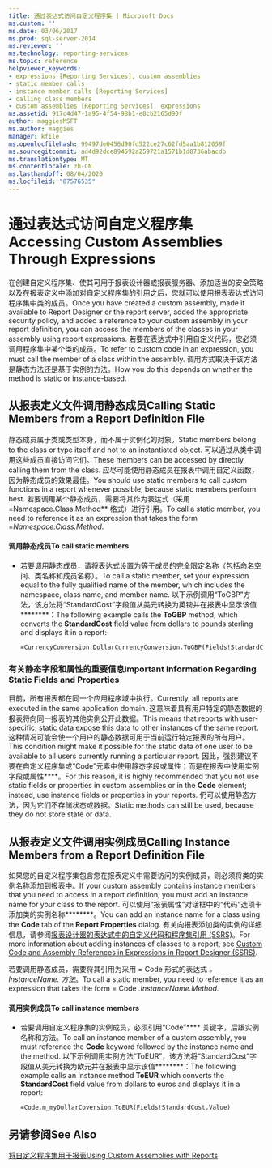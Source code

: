 ```yaml
---
title: 通过表达式访问自定义程序集 | Microsoft Docs
ms.custom: ''
ms.date: 03/06/2017
ms.prod: sql-server-2014
ms.reviewer: ''
ms.technology: reporting-services
ms.topic: reference
helpviewer_keywords:
- expressions [Reporting Services], custom assemblies
- static member calls
- instance member calls [Reporting Services]
- calling class members
- custom assemblies [Reporting Services], expressions
ms.assetid: 917c4d47-1a95-4f54-98b1-e8cb2165d90f
author: maggiesMSFT
ms.author: maggies
manager: kfile
ms.openlocfilehash: 99497de0456d90fd522ce27c62fd5aa1b812059f
ms.sourcegitcommit: ad4d92dce894592a259721a1571b1d8736abacdb
ms.translationtype: MT
ms.contentlocale: zh-CN
ms.lasthandoff: 08/04/2020
ms.locfileid: "87576535"
---
```

# <a name="accessing-custom-assemblies-through-expressions"></a><span data-ttu-id="319d3-102">通过表达式访问自定义程序集</span><span class="sxs-lookup"><span data-stu-id="319d3-102">Accessing Custom Assemblies Through Expressions</span></span>
  <span data-ttu-id="319d3-103">在创建自定义程序集、使其可用于报表设计器或报表服务器、添加适当的安全策略以及在报表定义中添加对自定义程序集的引用之后，您就可以使用报表表达式访问程序集中类的成员。</span><span class="sxs-lookup"><span data-stu-id="319d3-103">Once you have created a custom assembly, made it available to Report Designer or the report server, added the appropriate security policy, and added a reference to your custom assembly in your report definition, you can access the members of the classes in your assembly using report expressions.</span></span> <span data-ttu-id="319d3-104">若要在表达式中引用自定义代码，您必须调用程序集中某个类的成员。</span><span class="sxs-lookup"><span data-stu-id="319d3-104">To refer to custom code in an expression, you must call the member of a class within the assembly.</span></span> <span data-ttu-id="319d3-105">调用方式取决于该方法是静态方法还是基于实例的方法。</span><span class="sxs-lookup"><span data-stu-id="319d3-105">How you do this depends on whether the method is static or instance-based.</span></span>  
  
## <a name="calling-static-members-from-a-report-definition-file"></a><span data-ttu-id="319d3-106">从报表定义文件调用静态成员</span><span class="sxs-lookup"><span data-stu-id="319d3-106">Calling Static Members from a Report Definition File</span></span>  
 <span data-ttu-id="319d3-107">静态成员属于类或类型本身，而不属于实例化的对象。</span><span class="sxs-lookup"><span data-stu-id="319d3-107">Static members belong to the class or type itself and not to an instantiated object.</span></span> <span data-ttu-id="319d3-108">可以通过从类中调用这些成员直接访问它们。</span><span class="sxs-lookup"><span data-stu-id="319d3-108">These members can be accessed by directly calling them from the class.</span></span> <span data-ttu-id="319d3-109">应尽可能使用静态成员在报表中调用自定义函数，因为静态成员的效果最佳。</span><span class="sxs-lookup"><span data-stu-id="319d3-109">You should use static members to call custom functions in a report whenever possible, because static members perform best.</span></span> <span data-ttu-id="319d3-110">若要调用某个静态成员，需要将其作为表达式（采用 =Namespace.Class.Method\*\* 格式）进行引用。</span><span class="sxs-lookup"><span data-stu-id="319d3-110">To call a static member, you need to reference it as an expression that takes the form =*Namespace.Class.Method*.</span></span>  
  
#### <a name="to-call-static-members"></a><span data-ttu-id="319d3-111">调用静态成员</span><span class="sxs-lookup"><span data-stu-id="319d3-111">To call static members</span></span>  
  
-   <span data-ttu-id="319d3-112">若要调用静态成员，请将表达式设置为等于成员的完全限定名称（包括命名空间、类名称和成员名称）。</span><span class="sxs-lookup"><span data-stu-id="319d3-112">To call a static member, set your expression equal to the fully qualified name of the member, which includes the namespace, class name, and member name.</span></span> <span data-ttu-id="319d3-113">以下示例调用“ToGBP”方法，该方法将“StandardCost”字段值从美元转换为英镑并在报表中显示该值\*\*\*\*\*\*\*\*：</span><span class="sxs-lookup"><span data-stu-id="319d3-113">The following example calls the **ToGBP** method, which converts the **StandardCost** field value from dollars to pounds sterling and displays it in a report:</span></span>  
  
    ```  
    =CurrencyConversion.DollarCurrencyConversion.ToGBP(Fields!StandardCost.Value)  
    ```  
  
### <a name="important-information-regarding-static-fields-and-properties"></a><span data-ttu-id="319d3-114">有关静态字段和属性的重要信息</span><span class="sxs-lookup"><span data-stu-id="319d3-114">Important Information Regarding Static Fields and Properties</span></span>  
 <span data-ttu-id="319d3-115">目前，所有报表都在同一个应用程序域中执行。</span><span class="sxs-lookup"><span data-stu-id="319d3-115">Currently, all reports are executed in the same application domain.</span></span> <span data-ttu-id="319d3-116">这意味着具有用户特定的静态数据的报表将向同一报表的其他实例公开此数据。</span><span class="sxs-lookup"><span data-stu-id="319d3-116">This means that reports with user-specific, static data expose this data to other instances of the same report.</span></span> <span data-ttu-id="319d3-117">这种情况可能会使一个用户的静态数据可用于当前运行特定报表的所有用户。</span><span class="sxs-lookup"><span data-stu-id="319d3-117">This condition might make it possible for the static data of one user to be available to all users currently running a particular report.</span></span> <span data-ttu-id="319d3-118">因此，强烈建议不要在自定义程序集或“Code”元素中使用静态字段或属性；而是在报表中使用实例字段或属性\*\*\*\*。</span><span class="sxs-lookup"><span data-stu-id="319d3-118">For this reason, it is highly recommended that you not use static fields or properties in custom assemblies or in the **Code** element; instead, use instance fields or properties in your reports.</span></span> <span data-ttu-id="319d3-119">仍可以使用静态方法，因为它们不存储状态或数据。</span><span class="sxs-lookup"><span data-stu-id="319d3-119">Static methods can still be used, because they do not store state or data.</span></span>  
  
## <a name="calling-instance-members-from-a-report-definition-file"></a><span data-ttu-id="319d3-120">从报表定义文件调用实例成员</span><span class="sxs-lookup"><span data-stu-id="319d3-120">Calling Instance Members from a Report Definition File</span></span>  
 <span data-ttu-id="319d3-121">如果您的自定义程序集包含您在报表定义中需要访问的实例成员，则必须将类的实例名称添加到报表中。</span><span class="sxs-lookup"><span data-stu-id="319d3-121">If your custom assembly contains instance members that you need to access in a report definition, you must add an instance name for your class to the report.</span></span> <span data-ttu-id="319d3-122">可以使用“报表属性”对话框中的“代码”选项卡添加类的实例名称\*\*\*\*\*\*\*\*。</span><span class="sxs-lookup"><span data-stu-id="319d3-122">You can add an instance name for a class using the **Code** tab of the **Report Properties** dialog.</span></span> <span data-ttu-id="319d3-123">有关向报表添加类的实例的详细信息，请参阅[报表设计器的表达式中的自定义代码和程序集引用 (SSRS)](../report-design/custom-code-and-assembly-references-in-expressions-in-report-designer-ssrs.md)。</span><span class="sxs-lookup"><span data-stu-id="319d3-123">For more information about adding instances of classes to a report, see [Custom Code and Assembly References in Expressions in Report Designer &#40;SSRS&#41;](../report-design/custom-code-and-assembly-references-in-expressions-in-report-designer-ssrs.md).</span></span>  
  
 <span data-ttu-id="319d3-124">若要调用静态成员，需要将其引用为采用 = Code 形式的表达式 *。InstanceName. 方法*。</span><span class="sxs-lookup"><span data-stu-id="319d3-124">To call a static member, you need to reference it as an expression that takes the form = Code *.InstanceName.Method*.</span></span>  
  
#### <a name="to-call-instance-members"></a><span data-ttu-id="319d3-125">调用实例成员</span><span class="sxs-lookup"><span data-stu-id="319d3-125">To call instance members</span></span>  
  
-   <span data-ttu-id="319d3-126">若要调用自定义程序集的实例成员，必须引用“Code”\*\*\*\* 关键字，后跟实例名称和方法。</span><span class="sxs-lookup"><span data-stu-id="319d3-126">To call an instance member of a custom assembly, you must reference the **Code** keyword followed by the instance name and the method.</span></span> <span data-ttu-id="319d3-127">以下示例调用实例方法“ToEUR”，该方法将“StandardCost”字段值从美元转换为欧元并在报表中显示该值\*\*\*\*\*\*\*\*：</span><span class="sxs-lookup"><span data-stu-id="319d3-127">The following example calls an instance method **ToEUR** which converts the **StandardCost** field value from dollars to euros and displays it in a report:</span></span>  
  
    ```  
    =Code.m_myDollarCoversion.ToEUR(Fields!StandardCost.Value)  
    ```  
  
## <a name="see-also"></a><span data-ttu-id="319d3-128">另请参阅</span><span class="sxs-lookup"><span data-stu-id="319d3-128">See Also</span></span>  
 [<span data-ttu-id="319d3-129">将自定义程序集用于报表</span><span class="sxs-lookup"><span data-stu-id="319d3-129">Using Custom Assemblies with Reports</span></span>](using-custom-assemblies-with-reports.md)  
  
  

